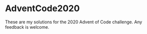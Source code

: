 # AdventCode2020

These are my solutions for the 2020 Advent of Code challenge. Any feedback is welcome.
